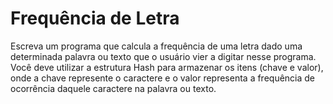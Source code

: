 # Frequência de Letra

Escreva um programa que calcula a frequência de uma letra dado uma determinada palavra ou texto que o usuário vier a digitar nesse programa. Você deve utilizar a estrutura Hash para armazenar os itens (chave e valor), onde a chave represente o caractere e o valor representa a frequência de ocorrência daquele caractere na palavra ou texto.